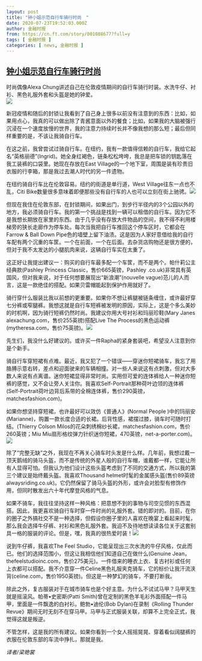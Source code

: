 ```yaml
---
layout: post
title: "钟小姐示范自行车骑行时尚　"
date: 2020-07-23T19:52:03.000Z
author: 金融时报
from: https://cn.ft.com/story/001088677?full=y
tags: [ 金融时报 ]
categories: [ news, 金融时报 ]
---
```

<!--1595533923000-->
[钟小姐示范自行车骑行时尚](https://cn.ft.com/story/001088677?full=y)
------

<div>
<div></div><div class="story-lead">时尚偶像Alexa Chung讲述自己在伦敦疫情期间的自行车骑行时装。水洗牛仔、衬衫、黑色礼服外套和头盔是她的钟爱。</div><div class=" story-image image"><img src="https://thumbor.ftacademy.cn/unsafe/1340x754/https://thumbor.ftacademy.cn/unsafe/picture/2/000097872_piclink.jpeg"></div><div class="story-body"><div id="story-body-container"><p>新冠疫情和随后的封锁让我看到了自己身上很多以前没有注意到的东西：比如，如果用点心，我真的可以做出除了青酱意面以外的餐食；比如，如果我的大脑被强行沉浸在一个速度放慢的世界，我的注意力持续时长并不像我想的那么短；最后但同样重要的是，不该让我骑自行车。</p><p>在这之前，我曾尝试过骑自行车。在纽约，我有一款值得信赖的自行车，我给它起名“英格丽德”(Ingrid)。她全身红褐色，链条松松垮垮，我总是把车锁的钥匙落在我工装裤的口袋里。她现在存放在East Village的一个地下室，周围是装有珍贵旧衣服的行李箱，那是我过去潮人时代的另一件遗物。</p><p>在纽约骑自行车比在伦敦容易。纽约的街道是单行道，West Village往东一点也不乱，Citi Bike数量很多意味着即便那些没有自行车的人也可以立刻在街上驰骋。<img src="https://thumbor.ftacademy.cn/unsafe/picture/3/000097873_piclink.jpg" /></p><p>但现在我住在伦敦东部，在封锁期间，如果出门，到步行半径内的3个公园以外的地方，我必须骑自行车。我的第一个挑战是找到一辆可以租借的自行车。因为它不是我想长期放在家里的东西。由于几乎没有存放大件物品的空间，我不得不利用楼梯旁的狭长走廊作为停车处。每次当我把自行车推回这个停车区时，它都会在Farrow & Ball Down Pipe色的墙壁上留下油渍。这是因为人家好意借给我的自行车配有两个沉重的车筐。一个在前面，一个在后面。去杂货店购物还是很方便的，但对于我不太发达的小腿肌肉来说，这辆自行车实在太重了。</p><div  data-o-ads-name="mpu-middle1" class="o-ads in-article-advert" data-o-ads-formats-default="false"  data-o-ads-formats-small="FtcMobileMpu"  data-o-ads-formats-medium="FtcMpu" data-o-ads-formats-large="FtcMpu" data-o-ads-formats-extra="FtcMpu" data-o-ads-targeting="cnpos=middle1;" data-cy='[{"devices":["PC","iPhoneWeb","AndroidWeb","iPhoneApp","AndroidApp"],"pattern":"MPU","position":"Middle1","container":"mpuInStory"}]'></div><p>这正好让我提出建议一：购买的自行车最多配一个车筐，而不是两个。帕什莉公主经典款(Pashley Princess Classic，售价665英镑，Pashley .co.uk)非常具有英国风，但对我来说，对于任何想要展现出“新浪潮”(nouvelle vague)范儿的人而言，这是一款绝佳的搭配。如果贝雷帽能起到保护作用就好了。</p><p>骑行穿什么服装比我以前想的更重要。如果你不想让裤腿被链条缠住，或许最好穿七分裤或窄腿裤。我想这就是自行车短裤被发明的原因，实际上，这是个多么美妙的时机啊，因为骑行短裤仍然时尚。我建议你用大号衬衫和玛丽珍鞋(Mary Janes alexachung.com，售价255英镑)搭配Live The Process的黑色运动裤(mytheresa.com，售价75英镑)。<img src="https://thumbor.ftacademy.cn/unsafe/picture/4/000097874_piclink.jpg" /></p><p>先生们，我没什么好建议的。或许买一件Rapha的紧身套装吧，希望没人注意到你是个新手。</p><p>骑自行车穿短裙有点难。最近，我又犯了一个错误——穿迷你短裙骑车，我忘了用胳膊示意右转，差点和迎面驶来的车辆相撞。对一些人来说这有点刺激，但对大多数人来说有点离谱。迷你短裙显得非常时尚。实用但可爱的连体裤给人一种迷你短裤的感觉，又不会让旁人关注你。我喜欢Self-Portrait那种荷叶边领的连体裤(Self-Portrait荷叶边背后系带的全棉连体裤，售价290英镑，matchesfashion.com)。</p><p>如果你想坚持穿短裙，也许最好可以效仿《普通人》(Normal People )中的玛丽安(Marianne)，购置一款长度合适的长裙。后背性感，裙摆过膝，骑车时可随时打结。(Thierry Colson Milos的花朵刺绣棉纱长裙，matchesfashion.com，售价260英镑；Miu Miu扇形格纹弹力针织迷你短裙，470英镑，net-a-porter.com)。<img src="https://thumbor.ftacademy.cn/unsafe/picture/5/000097875_piclink.jpg" /></p><p>除了“完整无缺”之外，我现在不再关心骑车时头发是什么样。几年前，我想过戴一顶天鹅绒的骑马头盔，而不是传统的外星人般的自行车帽，谁戴都一样，它能让所有人显得可怕。但我认为他们设计这些头盔考虑到了不同的交通方式，所以我的第三个建议是始终戴头盔。我喜欢Thousand helmet时髦的金属感头盔(售价89英镑 alwaysriding.co.uk)。它仍然保留了骑马头盔的外形，或许会对脸型有修饰作用，但同时散发出六十年代摩登风格的气息。</p><div data-o-ads-name="mpu-middle2" class="o-ads in-article-advert" data-o-ads-formats-default="false"  data-o-ads-formats-small="FtcMobileMpu"  data-o-ads-formats-medium="false" data-o-ads-formats-large="false" data-o-ads-formats-extra="false" data-o-ads-targeting="cnpos=middle2;" data-cy='[{"devices":["iPhoneWeb","AndroidWeb","iPhoneApp","AndroidApp"],"pattern":"MPU","position":"Middle2","container":"mpuInStory"}]'></div><p>如果不骑车，我往往坚持这样一种风格：把意想不到的事物与司空见惯的东西混搭。因此，我更喜欢骑自行车时穿一件时尚的礼服外套。错的即对的。目前，在你的圈子之外搞社交不是一种选择，但假设你圈子里的人喜欢在晚宴上看起来时髦，那么我会选择牛仔裤、衬衫和黑色礼服外套。我迫不及待地想读读各位关于这套别具一格的服装的评论。但是，嘿，我真的很热爱时装！<img src="https://thumbor.ftacademy.cn/unsafe/picture/6/000097876_piclink.jpg" /></p><p>说到牛仔裤，我喜欢The Feel Studio，它能呈现出三次水洗的牛仔风格，仅此而已。他们的选择范围小，但这让我相信他们知道自己在做什么(Genuine Jean，thefeelstudioinc.com，售价275美元)。一件借来的睡衣上衣、复古衬衫或任何上衣都可以搭配。我不介意穿一件Celine黑色礼服夹克骑车，它的标价让我汗流浃背(celine.com，售价1950英镑)。但这是一种梦幻的骑车，不要打断我。</p><p>除此之外，复古服装对于在城市骑车也是个好主意。为什么不试试马甲？马甲天生就是摇滚风。帕蒂•史密斯(Patti Smith)曾在定制的黑色羊毛衫外面搭配一件马甲，里面是一件飘逸的白衬衫。鲍勃•迪伦(Bob Dylan)在录制《Rolling Thunder Revue》期间无时无刻不在穿马甲。马甲与正式服装关联，却算不上完全正式，我觉得这就是叛逆。</p><p>不管怎样，这是我的所有建议。如果你看到一个女人摇摇晃晃、穿着看似阔腿裤的衣服在伦敦东部的车流中挣扎，那就是我。</p><p><i>译者/梁艳裳</i></p></div><div class="clearfloat"></div></div>
</div>

